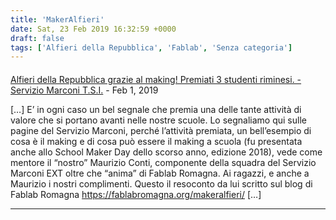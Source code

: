 ```yaml
---
title: 'MakerAlfieri'
date: Sat, 23 Feb 2019 16:32:59 +0000
draft: false
tags: ['Alfieri della Repubblica', 'Fablab', 'Senza categoria']
---
```



#### 
[Alfieri della Repubblica grazie al making! Premiati 3 studenti riminesi. - Servizio Marconi T.S.I.](http://serviziomarconi.w.istruzioneer.it/2019/02/25/alfieri-della-repubblica-grazie-al-making-premiati-3-studenti-riminesi/ "") - <time datetime="2019-02-25 17:15:31">Feb 1, 2019</time>

\[…\] E’ in ogni caso un bel segnale che premia una delle tante attività di valore che si portano avanti nelle nostre scuole. Lo segnaliamo qui sulle pagine del Servizio Marconi, perché l’attività premiata, un bell’esempio di cosa è il making e di cosa può essere il making a scuola (fu presentata anche allo School Maker Day dello scorso anno, edizione 2018), vede come mentore il “nostro” Maurizio Conti, componente della squadra del Servizio Marconi EXT oltre che “anima” di Fablab Romagna. Ai ragazzi, e anche a Maurizio i nostri complimenti. Questo il resoconto da lui scritto sul blog di Fablab Romagna https://fablabromagna.org/makeralfieri/ \[…\]
<hr />
